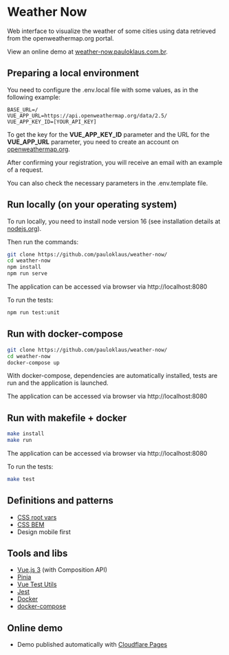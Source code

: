 # Weather Now

Web interface to visualize the weather of some cities using data retrieved from the openweathermap.org portal.

View an online demo at [weather-now.pauloklaus.com.br](https://weather-now.pauloklaus.com.br).

## Preparing a local environment

You need to configure the .env.local file with some values, as in the following example:

```env
BASE_URL=/
VUE_APP_URL=https://api.openweathermap.org/data/2.5/
VUE_APP_KEY_ID=[YOUR_API_KEY]
```

To get the key for the **VUE_APP_KEY_ID** parameter and the URL for the **VUE_APP_URL** parameter, you need to create an account on [openweathermap.org](https://openweathermap.org).

After confirming your registration, you will receive an email with an example of a request.

You can also check the necessary parameters in the .env.template file.

## Run locally (on your operating system)

To run locally, you need to install node version 16 (see installation details at [nodejs.org](https://nodejs.org/)).

Then run the commands:

```sh
git clone https://github.com/pauloklaus/weather-now/
cd weather-now
npm install
npm run serve
```

The application can be accessed via browser via http://localhost:8080

To run the tests:

```sh
npm run test:unit
```

## Run with docker-compose

```sh
git clone https://github.com/pauloklaus/weather-now/
cd weather-now
docker-compose up
```

With docker-compose, dependencies are automatically installed, tests are run and the application is launched.

The application can be accessed via browser via http://localhost:8080

## Run with makefile + docker

```sh
make install
make run
```

The application can be accessed via browser via http://localhost:8080

To run the tests:

```sh
make test
```

## Definitions and patterns

* [CSS root vars](https://www.w3schools.com/css/css3_variables.asp)
* [CSS BEM](https://en.bem.info/methodology/css/)
* Design mobile first

## Tools and libs

* [Vue.js 3](https://vuejs.org/) (with Composition API)
* [Pinia](https://pinia.vuejs.org/)
* [Vue Test Utils](https://test-utils.vuejs.org/)
* [Jest](https://jestjs.io/)
* [Docker](https://docs.docker.com/)
* [docker-compose](https://docs.docker.com/compose/)

## Online demo

* Demo published automatically with [Cloudflare Pages](https://pages.cloudflare.com/)

